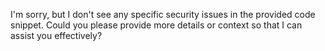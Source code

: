 I'm sorry, but I don't see any specific security issues in the provided code snippet. Could you please provide more details or context so that I can assist you effectively?